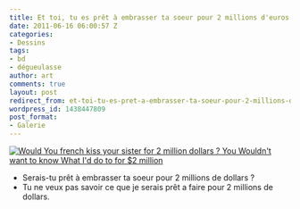 ```yaml
---
title: Et toi, tu es prêt à embrasser ta soeur pour 2 millions d'euros ?
date: 2011-06-16 06:00:57 Z
categories:
- Dessins
tags:
- bd
- dégueulasse
author: art
comments: true
layout: post
redirect_from: et-toi-tu-es-pret-a-embrasser-ta-soeur-pour-2-millions-deuros/
wordpress_id: 1438447809
post_format:
- Galerie
---
```


<a href="https://static.irz.fr/2011/06/2M-400pp1.png"><img alt="Would You french kiss your sister for 2 million dollars ? You Wouldn't want to know What I'd do to for $2 million" data-src="https://static.irz.fr/2011/06/2M-400pp1-761x1024.png" src="https://static.irz.fr/thumb.php?size=<100&crop=0&src=https://static.irz.fr/2011/06/2M-400pp1-761x1024.png" /></a>

- Serais-tu prêt à embrasser ta soeur pour 2 millions de dollars ?
- Tu ne veux pas savoir ce que je serais prêt a faire pour 2 millions de dollars.
